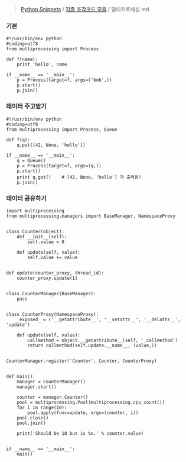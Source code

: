 > [Python Snippets](../README.md) / [각종 조각코드 모음](README.md) / 멀티프로세싱.md
### 기본

    #!/usr/bin/env python
    #coding=utf8
    from multiprocessing import Process
    
    def f(name):
        print 'hello', name
    
    if __name__ == '__main__':
        p = Process(target=f, args=('bob',))
        p.start()
        p.join()


### 데이터 주고받기

    #!/usr/bin/env python
    #coding=utf8
    from multiprocessing import Process, Queue
    
    def f(q):
        q.put([42, None, 'hello'])
    
    if __name__ == '__main__':
        q = Queue()
        p = Process(target=f, args=(q,))
        p.start()
        print q.get()    # [42, None, 'hello'] 가 출력됨!
        p.join()


### 데이터 공유하기
    
    import multiprocessing
    from multiprocessing.managers import BaseManager, NamespaceProxy
    
    
    class Counter(object):
        def __init__(self):
            self.value = 0
    
        def update(self, value):
            self.value += value
    
    
    def update(counter_proxy, thread_id):
        counter_proxy.update(1)
    
    
    class CounterManager(BaseManager):
        pass
    
    
    class CounterProxy(NamespaceProxy):
        _exposed_ = ('__getattribute__', '__setattr__', '__delattr__', 'update')
    
        def update(self, value):
            callmethod = object.__getattribute__(self, '_callmethod')
            return callmethod(self.update.__name__, (value,))
    
    
    CounterManager.register('Counter', Counter, CounterProxy)
    
    
    def main():
        manager = CounterManager()
        manager.start()
    
        counter = manager.Counter()
        pool = multiprocessing.Pool(multiprocessing.cpu_count())
        for i in range(10):
            pool.apply(func=update, args=(counter, i))
        pool.close()
        pool.join()
    
        print('Should be 10 but is %s.' % counter.value)
    
    
    if __name__ == '__main__':
        main()